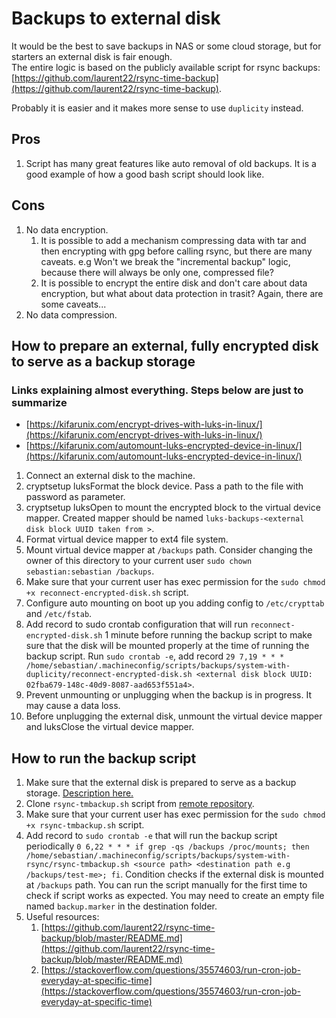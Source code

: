 # Backups to external disk

It would be the best to save backups in NAS or some cloud storage, but for starters an external disk is fair enough.  
The entire logic is based on the publicly available script for rsync backups: [https://github.com/laurent22/rsync-time-backup](https://github.com/laurent22/rsync-time-backup).  

Probably it is easier and it makes more sense to use `duplicity` instead.

## Pros

1. Script has many great features like auto removal of old backups. It is a good example of how a good bash script should look like.

## Cons

1. No data encryption.
   1. It is possible to add a mechanism compressing data with tar and then encrypting with gpg before calling rsync, but there are many caveats. e.g Won't we break the "incremental backup" logic, because there will always be only one, compressed file?
   2. It is possible to encrypt the entire disk and don't care about data encryption, but what about data protection in trasit? Again, there are some caveats...
2. No data compression.

## How to prepare an external, fully encrypted disk to serve as a backup storage

### Links explaining almost everything. Steps below are just to summarize
- [https://kifarunix.com/encrypt-drives-with-luks-in-linux/](https://kifarunix.com/encrypt-drives-with-luks-in-linux/)
- [https://kifarunix.com/automount-luks-encrypted-device-in-linux/](https://kifarunix.com/automount-luks-encrypted-device-in-linux/)

1. Connect an external disk to the machine.
2. cryptsetup luksFormat the block device. Pass a path to the file with password as parameter.
3. cryptsetup luksOpen to mount the encrypted block to the virtual device mapper. Created mapper should be named `luks-backups-<external disk block UUID taken from >`.
4. Format virtual device mapper to ext4 file system.
5. Mount virtual device mapper at `/backups` path. Consider changing the owner of this directory to your current user `sudo chown sebastian:sebastian /backups`.
8. Make sure that your current user has exec permission for the `sudo chmod +x reconnect-encrypted-disk.sh` script.
9. Configure auto mounting on boot up you adding config to `/etc/crypttab` and `/etc/fstab`.
10. Add record to sudo crontab configuration that will run `reconnect-encrypted-disk.sh` 1 minute before running the backup script to make sure that the disk will be mounted properly at the time of running the backup script. Run `sudo crontab -e`, add record `29 7,19 * * * /home/sebastian/.machineconfig/scripts/backups/system-with-duplicity/reconnect-encrypted-disk.sh <external disk block UUID: 02fba679-148c-40d9-8087-aad653f551a4>`.
11. Prevent unmounting or unplugging when the backup is in progress. It may cause a data loss.
12. Before unplugging the external disk, unmount the virtual device mapper and luksClose the virtual device mapper.

## How to run the backup script

1. Make sure that the external disk is prepared to serve as a backup storage. [Description here.](#how-to-prepare-an-external-fully-encrypted-disk-to-serve-as-a-backup-storage)
2. Clone `rsync-tmbackup.sh` script from [remote repository](https://github.com/laurent22/rsync-time-backup).
3. Make sure that your current user has exec permission for the `sudo chmod +x rsync-tmbackup.sh` script.
4. Add record to `sudo crontab -e` that will run the backup script periodically `0 6,22 * * * if grep -qs /backups /proc/mounts; then /home/sebastian/.machineconfig/scripts/backups/system-with-rsync/rsync-tmbackup.sh <source path> <destination path e.g /backups/test-me>; fi`. Condition checks if the external disk is mounted at `/backups` path. You can run the script manually for the first time to check if script works as expected. You may need to create an empty file named `backup.marker` in the destination folder.
5. Useful resources:
   1. [https://github.com/laurent22/rsync-time-backup/blob/master/README.md](https://github.com/laurent22/rsync-time-backup/blob/master/README.md)
   2. [https://stackoverflow.com/questions/35574603/run-cron-job-everyday-at-specific-time](https://stackoverflow.com/questions/35574603/run-cron-job-everyday-at-specific-time)
